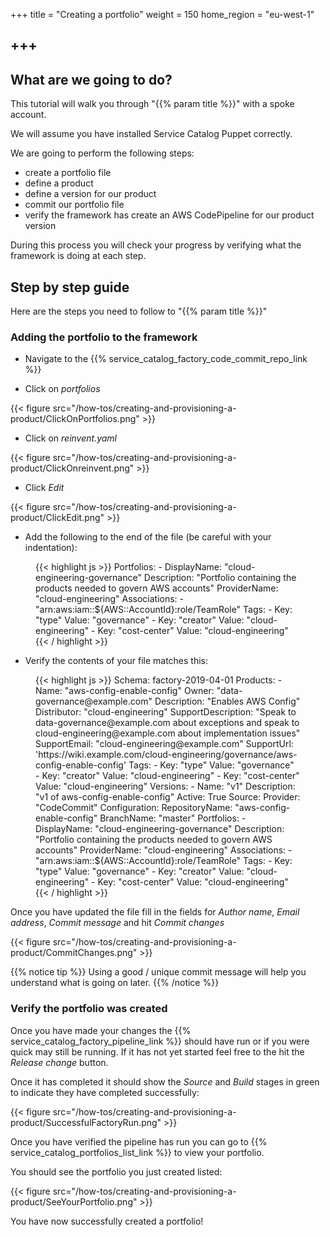 +++
title = "Creating a portfolio"
weight = 150
home_region = "eu-west-1"

+++
---


## What are we going to do?

This tutorial will walk you through "{{% param title %}}" with a spoke account.

We will assume you have installed Service Catalog Puppet correctly.

We are going to perform the following steps:

- create a portfolio file
- define a product
- define a version for our product
- commit our portfolio file
- verify the framework has create an AWS CodePipeline for our product version

During this process you will check your progress by verifying what the framework is doing at each step.


## Step by step guide

Here are the steps you need to follow to "{{% param title %}}"

### Adding the portfolio to the framework

- Navigate to the {{% service_catalog_factory_code_commit_repo_link %}} 

- Click on *portfolios*

{{< figure src="/how-tos/creating-and-provisioning-a-product/ClickOnPortfolios.png" >}}

- Click on *reinvent.yaml*

{{< figure src="/how-tos/creating-and-provisioning-a-product/ClickOnreinvent.png" >}}

- Click *Edit*

{{< figure src="/how-tos/creating-and-provisioning-a-product/ClickEdit.png" >}}

- Add the following to the end of the file (be careful with your indentation):

 <figure>
  {{< highlight js >}}
Portfolios:
  - DisplayName: "cloud-engineering-governance"
    Description: "Portfolio containing the products needed to govern AWS accounts"
    ProviderName: "cloud-engineering"
    Associations:
      - "arn:aws:iam::${AWS::AccountId}:role/TeamRole"
    Tags:
      - Key: "type"
        Value: "governance"
      - Key: "creator"
        Value: "cloud-engineering"
      - Key: "cost-center"
        Value: "cloud-engineering"
  {{< / highlight >}}
 </figure>

 
- Verify the contents of your file matches this:

 <figure>
  {{< highlight js >}}
Schema: factory-2019-04-01
Products:
  - Name: "aws-config-enable-config"
    Owner: "data-governance@example.com"
    Description: "Enables AWS Config"
    Distributor: "cloud-engineering"
    SupportDescription: "Speak to data-governance@example.com about exceptions and speak to cloud-engineering@example.com about implementation issues"
    SupportEmail: "cloud-engineering@example.com"
    SupportUrl: 'https://wiki.example.com/cloud-engineering/governance/aws-config-enable-config'
    Tags:
      - Key: "type"
        Value: "governance"
      - Key: "creator"
        Value: "cloud-engineering"
      - Key: "cost-center"
        Value: "cloud-engineering"
    Versions:
      - Name: "v1"
        Description: "v1 of aws-config-enable-config"
        Active: True
        Source:
          Provider: "CodeCommit"
          Configuration:
            RepositoryName: "aws-config-enable-config"
            BranchName: "master"
Portfolios:
  - DisplayName: "cloud-engineering-governance"
    Description: "Portfolio containing the products needed to govern AWS accounts"
    ProviderName: "cloud-engineering"
    Associations:
      - "arn:aws:iam::${AWS::AccountId}:role/TeamRole"
    Tags:
      - Key: "type"
        Value: "governance"
      - Key: "creator"
        Value: "cloud-engineering"
      - Key: "cost-center"
        Value: "cloud-engineering"
  {{< / highlight >}}
 </figure>


Once you have updated the file fill in the fields for *Author name*, *Email address*, *Commit message* and hit 
*Commit changes*

{{< figure src="/how-tos/creating-and-provisioning-a-product/CommitChanges.png" >}}

{{% notice tip %}}
Using a good / unique commit message will help you understand what is going on later.
{{% /notice %}}


### Verify the portfolio was created

Once you have made your changes the {{% service_catalog_factory_pipeline_link %}} should have run or if you were quick 
may still be running.  If it has not yet started feel free to the hit the *Release change* button.

Once it has completed it should show the *Source* and *Build* stages in green to indicate they have completed 
successfully:

{{< figure src="/how-tos/creating-and-provisioning-a-product/SuccessfulFactoryRun.png" >}}

Once you have verified the pipeline has run you can go to {{% service_catalog_portfolios_list_link %}} to view your
portfolio.

You should see the portfolio you just created listed:

{{< figure src="/how-tos/creating-and-provisioning-a-product/SeeYourPortfolio.png" >}}

You have now successfully created a portfolio!

